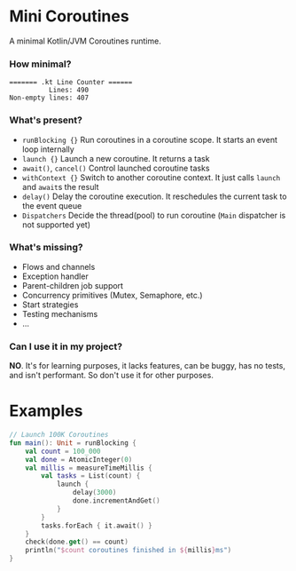 # Mini Coroutines

A minimal Kotlin/JVM Coroutines runtime.

### How minimal?

```
======= .kt Line Counter ======
          Lines: 490
Non-empty lines: 407
```

### What's present?

- `runBlocking {}` Run coroutines in a coroutine scope. It starts an event loop internally
- `launch {}` Launch a new coroutine. It returns a task
- `await()`, `cancel()` Control launched coroutine tasks
- `withContext {}` Switch to another coroutine context. It just calls `launch` and `await`s the result
- `delay()` Delay the coroutine execution. It reschedules the current task to the event queue
- `Dispatchers` Decide the thread(pool) to run coroutine (`Main` dispatcher is not supported yet)

### What's missing?

- Flows and channels
- Exception handler
- Parent-children job support
- Concurrency primitives (Mutex, Semaphore, etc.)
- Start strategies
- Testing mechanisms
- ...

### Can I use it in my project?

**NO**. It's for learning purposes, it lacks features, can be buggy, has no tests, and isn't performant. So don't use it for other purposes.

# Examples

```kotlin
// Launch 100K Coroutines
fun main(): Unit = runBlocking {
    val count = 100_000
    val done = AtomicInteger(0)
    val millis = measureTimeMillis {
        val tasks = List(count) {
            launch {
                delay(3000)
                done.incrementAndGet()
            }
        }
        tasks.forEach { it.await() }
    }
    check(done.get() == count)
    println("$count coroutines finished in ${millis}ms")
}
```